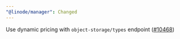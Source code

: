 ```yaml
---
"@linode/manager": Changed
---
```


Use dynamic pricing with `object-storage/types` endpoint ([#10468](https://github.com/linode/manager/pull/10468))
